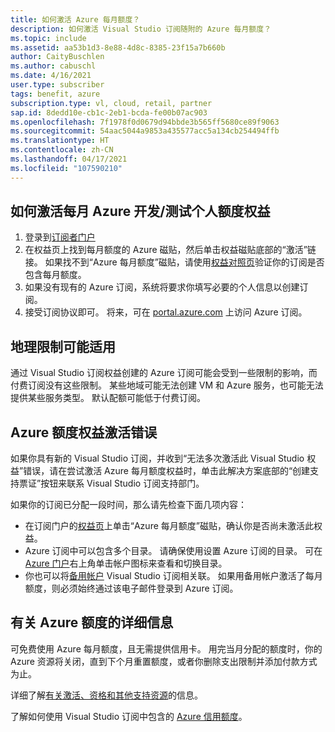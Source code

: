 ```yaml
---
title: 如何激活 Azure 每月额度？
description: 如何激活 Visual Studio 订阅随附的 Azure 每月额度？
ms.topic: include
ms.assetid: aa53b1d3-8e88-4d8c-8385-23f15a7b660b
author: CaityBuschlen
ms.author: cabuschl
ms.date: 4/16/2021
user.type: subscriber
tags: benefit, azure
subscription.type: vl, cloud, retail, partner
sap.id: 8dedd10e-cb1c-2eb1-bcda-fe00b07ac903
ms.openlocfilehash: 7f1978f0d0679d94bbde3b565ff5680ce89f9063
ms.sourcegitcommit: 54aac5044a9853a435577acc5a134cb254494ffb
ms.translationtype: HT
ms.contentlocale: zh-CN
ms.lasthandoff: 04/17/2021
ms.locfileid: "107590210"
---
```

## <a name="how-to-activate-the-monthly-azure-devtest-individual-credit-benefit"></a>如何激活每月 Azure 开发/测试个人额度权益

1. 登录到[订阅者门户](https://my.visualstudio.com/benefits) 
1. 在权益页上找到每月额度的 Azure 磁贴，然后单击权益磁贴底部的“激活”链接。 如果找不到“Azure 每月额度”磁贴，请使用[权益对照页](https://visualstudio.microsoft.com/vs/benefits/#azure?cat=visual-studio-enterprise-subscription)验证你的订阅是否包含每月额度。 
1. 如果没有现有的 Azure 订阅，系统将要求你填写必要的个人信息以创建订阅。  
1. 接受订阅协议即可。 将来，可在 [portal.azure.com](https://portal.azure.com/) 上访问 Azure 订阅。 

## <a name="geographic-restrictions-may-apply"></a>地理限制可能适用 

通过 Visual Studio 订阅权益创建的 Azure 订阅可能会受到一些限制的影响，而付费订阅没有这些限制。 某些地域可能无法创建 VM 和 Azure 服务，也可能无法提供某些服务类型。 默认配额可能低于付费订阅。  

## <a name="azure-credit-benefit-activation-errors"></a>Azure 额度权益激活错误

如果你具有新的 Visual Studio 订阅，并收到“无法多次激活此 Visual Studio 权益”错误，请在尝试激活 Azure 每月额度权益时，单击此解决方案底部的“创建支持票证”按钮来联系 Visual Studio 订阅支持部门。 

如果你的订阅已分配一段时间，那么请先检查下面几项内容：
- 在订阅门户的[权益页](https://my.visualstudio.com/benefits)上单击“Azure 每月额度”磁贴，确认你是否尚未激活此权益。 
- Azure 订阅中可以包含多个目录。 请确保使用设置 Azure 订阅的目录。 可在 [Azure 门户](https://portal.azure.com/)右上角单击帐户图标来查看和切换目录。
- 你也可以将[备用帐户](https://docs.microsoft.com/visualstudio/subscriptions/vs-alternate-identity) Visual Studio 订阅相关联。 如果用备用帐户激活了每月额度，则必须始终通过该电子邮件登录到 Azure 订阅。 

## <a name="more-information-about-azure-credits"></a>有关 Azure 额度的详细信息

可免费使用 Azure 每月额度，且无需提供信用卡。 用完当月分配的额度时，你的 Azure 资源将关闭，直到下个月重置额度，或者你删除支出限制并添加付款方式为止。 

详细了解[有关激活、资格和其他支持资源](https://docs.microsoft.com/visualstudio/subscriptions/vs-azure)的信息。  

了解如何使用 Visual Studio 订阅中包含的 [Azure 信用额度](https://azure.microsoft.com/pricing/member-offers/credit-for-visual-studio-subscribers/#azure-credits)。  